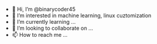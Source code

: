 - 👋 Hi, I’m @binarycoder45
- 👀 I’m interested in machine learning, linux cuztomization
- 🌱 I’m currently learning ...
- 💞️ I’m looking to collaborate on ...
- 📫 How to reach me ...

<!---
binarycoder45/binarycoder45 is a ✨ special ✨ repository because its `README.md` (this file) appears on your GitHub profile.
You can click the Preview link to take a look at your changes.
--->
